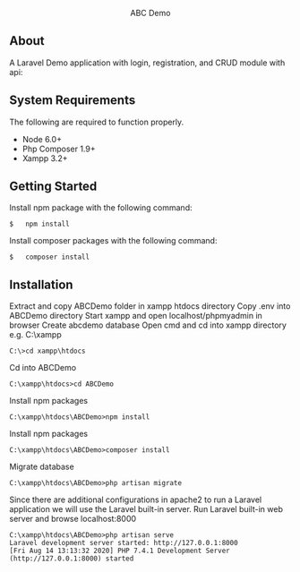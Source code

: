 <p align="center">ABC Demo</p>

## About

A Laravel Demo application with login, registration, and CRUD module with api:

## System Requirements

The following are required to function properly.

*   Node 6.0+
*   Php Composer 1.9+
*   Xampp 3.2+

## Getting Started

Install npm package with the following command:

``` shell
$   npm install
```
Install composer packages with the following command:

``` shell
$   composer install
```

## Installation

Extract and copy ABCDemo folder in xampp htdocs directory
Copy .env into ABCDemo directory
Start xampp and open localhost/phpmyadmin in browser
Create abcdemo database
Open cmd and cd into xampp directory e.g. C:\xampp
``` shell
C:\>cd xampp\htdocs
```

Cd into ABCDemo
``` shell
C:\xampp\htdocs>cd ABCDemo
```

Install npm packages
``` shell
C:\xampp\htdocs\ABCDemo>npm install
```

Install npm packages
``` shell
C:\xampp\htdocs\ABCDemo>composer install
```

Migrate database
``` shell
C:\xampp\htdocs\ABCDemo>php artisan migrate
```

Since there are additional configurations in apache2 to run a Laravel application we will use the Laravel built-in server.
Run Laravel built-in web server and browse localhost:8000
``` shell
C:\xampp\htdocs\ABCDemo>php artisan serve
Laravel development server started: http://127.0.0.1:8000
[Fri Aug 14 13:13:32 2020] PHP 7.4.1 Development Server (http://127.0.0.1:8000) started
```



